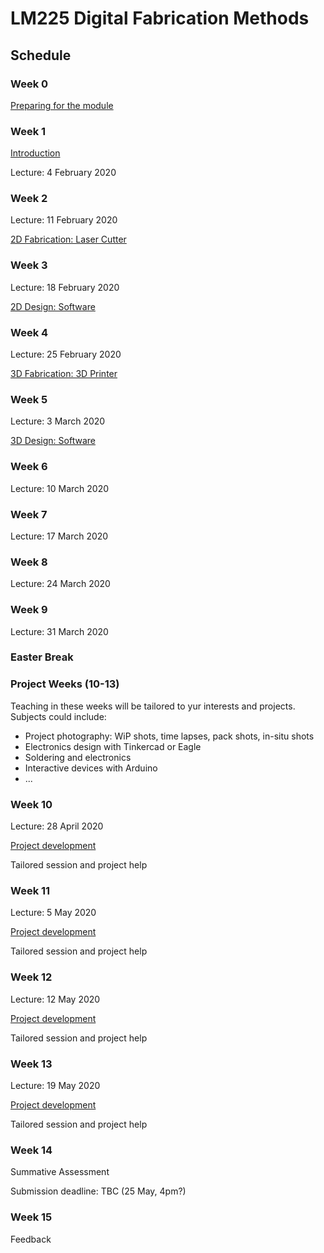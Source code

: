 # LM225 Digital Fabrication Methods

## Schedule

### Week 0

[Preparing for the module](prep.md)


### Week 1

[Introduction](intro.md)

Lecture: 4 February 2020


### Week 2

Lecture: 11 February 2020


[2D Fabrication: Laser Cutter](2d-laser.md)


### Week 3

Lecture: 18 February 2020

[2D Design: Software](2d-software.md)

### Week 4

Lecture: 25 February 2020

[3D Fabrication: 3D Printer](3d-machines.md)

### Week 5
Lecture: 3 March 2020

[3D Design: Software](3d-software.md)

### Week 6

Lecture: 10 March 2020

### Week 7

Lecture: 17 March 2020

### Week 8

Lecture: 24 March 2020

### Week 9

Lecture: 31 March 2020


### Easter Break

### Project Weeks (10-13)

Teaching in these weeks will be tailored to yur interests and projects. Subjects could include:

* Project photography: WiP shots, time lapses, pack shots, in-situ shots
* Electronics design with Tinkercad or Eagle
* Soldering and electronics
* Interactive devices with Arduino
* ...





### Week 10

Lecture: 28 April 2020

[Project development](project.md)

Tailored session and project help

### Week 11

Lecture: 5 May 2020

[Project development](project.md)

Tailored session and project help

### Week 12

Lecture: 12 May 2020

[Project development](project.md)

Tailored session and project help


### Week 13

Lecture: 19 May 2020

[Project development](project.md)

Tailored session and project help

### Week 14

Summative Assessment

Submission deadline: TBC (25 May, 4pm?)

### Week 15

Feedback
